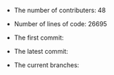 * The number of contributers: 48
* Number of lines of code: 26695
* The first commit: 

* The latest commit: 

* The current branches: 
